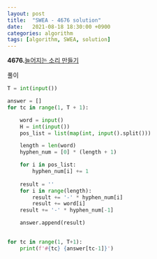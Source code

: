 ```yaml
---
layout: post
title:  "SWEA - 4676 solution"
date:   2021-08-18 18:30:00 +0900
categories: algorithm
tags: [algorithm, SWEA, solution]
---
```

**4676.**[늘어지는 소리 만들기 ](https://swexpertacademy.com/main/code/problem/problemDetail.do?contestProbId=AWRKWITqfvIDFAV8&categoryId=AWRKWITqfvIDFAV8&categoryType=CODE&problemTitle=4676&orderBy=FIRST_REG_DATETIME&selectCodeLang=ALL&select-1=&pageSize=10&pageIndex=1)

풀이

```python
T = int(input())

answer = []
for tc in range(1, T + 1):

    word = input()
    H = int(input())
    pos_list = list(map(int, input().split()))

    length = len(word)
    hyphen_num = [0] * (length + 1)

    for i in pos_list:
        hyphen_num[i] += 1
    
    result = ''
    for i in range(length):
        result += '-' * hyphen_num[i]
        result += word[i]
    result += '-' * hyphen_num[-1]

    answer.append(result)
    

for tc in range(1, T+1):
    print(f'#{tc} {answer[tc-1]}')
```

